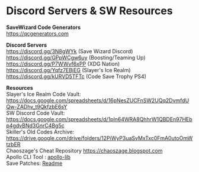 # Discord Servers & SW Resources

**SaveWizard Code Generators**  
https://qcgenerators.com

**Discord Servers**  
https://discord.gg/3N8gWYk (Save Wizard Discord)  
https://discord.gg/GPpWCgw6uy (Boosting/Teaming Up)  
https://discord.gg/P7WWvf6xPP (XDG Nation)  
https://discord.gg/Yqfz7EBjEG (Slayer's Ice Realm)  
https://discord.gg/kURVD5TFTc (Code Save Trophy PS4)  

**Resources**  
Slayer's Ice Realm Code Vault: https://docs.google.com/spreadsheets/d/16pNesZUCFnSW2UQq2DvmfdUQw-ZADhv_t9QkfzbE6sY  
SW Discord Code Vault: https://docs.google.com/spreadsheets/d/1pln64WRA8QhhrW1QBDEn97HEbp4gdvBNd3GnrC4Bg5c  
Skiller's Old Codes Archive: https://drive.google.com/drive/folders/12PiWyP3uaSvMxTxc0FmA0utoOmWtzbER  
Chaoszage's Cheat Repository https://chaoszage.blogspot.com  
Apollo CLI Tool : [apollo-lib](https://github.com/bucanero/apollo-lib)  
Save Patches: [Readme](Apollo-Save-Patches/README.md)

